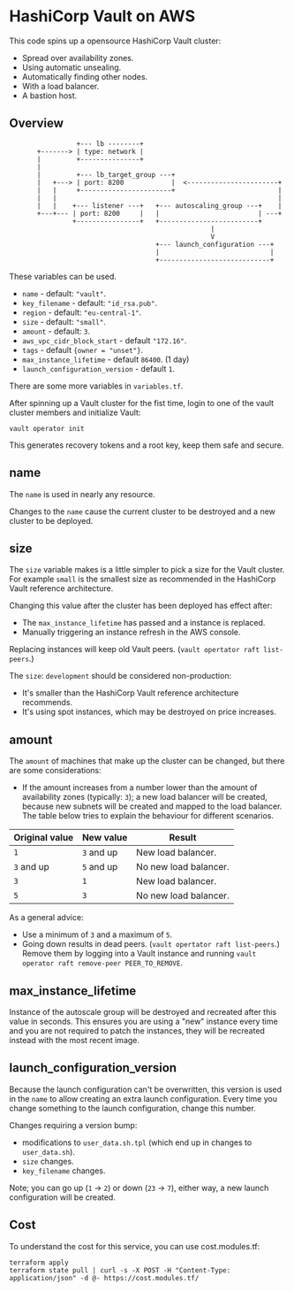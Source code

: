 # HashiCorp Vault on AWS

This code spins up a opensource HashiCorp Vault cluster:

- Spread over availability zones.
- Using automatic unsealing.
- Automatically finding other nodes.
- With a load balancer.
- A bastion host.

## Overview

```text
                 +--- lb --------+
       +-------> | type: network |
       |         +---------------+
       |
       |         +--- lb_target_group ---+
       |   +---> | port: 8200            |  <-----------------------+
       |   |     +-----------------------+                          |
       |   |                                                        |
       |   |    +--- listener ---+   +--- autoscaling_group ---+    |
       +---+--- | port: 8200     |   |                         | ---+
                +----------------+   +-------------------------+
                                                   |
                                                   V      
                                     +--- launch_configuration ---+
                                     |                            |
                                     +----------------------------+
```

These variables can be used.

- `name` - default: `"vault"`.
- `key_filename` - default: `"id_rsa.pub"`.
- `region` - default: `"eu-central-1"`.
- `size` - default: `"small"`.
- `amount` - default: `3`.
- `aws_vpc_cidr_block_start` - default `"172.16"`.
- `tags` - default `{owner = "unset"}`.
- `max_instance_lifetime` - default `86400`. (1 day)
- `launch_configuration_version` - default `1`.

There are some more variables in `variables.tf`.

After spinning up a Vault cluster for the fist time, login to one of the vault cluster members and initialize Vault:

```
vault operator init
```

This generates recovery tokens and a root key, keep them safe and secure.

## name

The `name` is used in nearly any resource.

Changes to the `name` cause the current cluster to be destroyed and a new cluster to be deployed.

## size

The `size` variable makes is a little simpler to pick a size for the Vault cluster. For example `small` is the smallest size as recommended in the HashiCorp Vault reference architecture.

Changing this value after the cluster has been deployed has effect after:

- The `max_instance_lifetime` has passed and a instance is replaced.
- Manually triggering an instance refresh in the AWS console.

Replacing instances will keep old Vault peers. (`vault opertator raft list-peers`.)

The `size`: `development` should be considered non-production:

- It's smaller than the HashiCorp Vault reference architecture recommends.
- It's using spot instances, which may be destroyed on price increases.

## amount

The `amount` of machines that make up the cluster can be changed, but there are some considerations:

- If the amount increases from a number lower than the amount of availability zones (typically: `3`); a new load balancer will be created, because new subnets will be created and mapped to the load balancer. The table below tries to explain the behaviour for different scenarios.

| Original value | New value    | Result                |
|----------------|--------------|-----------------------|
| `1`            | `3` and up   | New load balancer.    |
| `3` and up     | `5` and up   | No new load balancer. |
| `3`            | `1`          | New load balancer.    |
| `5`            | `3`          | No new load balancer. |

As a general advice:

- Use a minimum of `3` and a maximum of `5`.
- Going down results in dead peers. (`vault opertator raft list-peers`.) Remove them by logging into a Vault instance and running `vault operator raft remove-peer PEER_TO_REMOVE`.

## max_instance_lifetime

Instance of the autoscale group will be destroyed and recreated after this value in seconds. This ensures you are using a "new" instance every time and you are not required to patch the instances, they will be recreated instead with the most recent image.

## launch_configuration_version

Because the launch configuration can't be overwritten, this version is used in the `name` to allow creating an extra launch configuration. Every time you change something to the launch configuration, change this number.

Changes requiring a version bump:

- modifications to `user_data.sh.tpl` (which end up in changes to `user_data.sh`).
- `size` changes.
- `key_filename` changes.

 Note; you can go up (`1` -> `2`) or down (`23` -> `7`), either way, a new launch configuration will be created.

## Cost

To understand the cost for this service, you can use cost.modules.tf:

```shell
terraform apply
terraform state pull | curl -s -X POST -H "Content-Type: application/json" -d @- https://cost.modules.tf/
```
